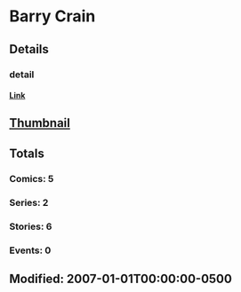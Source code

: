 # Barry  Crain 
## Details
### detail
#### [Link](http://marvel.com/comics/creators/3789/barry_crain?utm_campaign=apiRef&utm_source=225578a89fc76f3d20fbffda5d17a88d)
## [Thumbnail](http://i.annihil.us/u/prod/marvel/i/mg/b/40/image_not_available.jpg)
## Totals
### Comics: 5
### Series: 2
### Stories: 6
### Events: 0
## Modified: 2007-01-01T00:00:00-0500